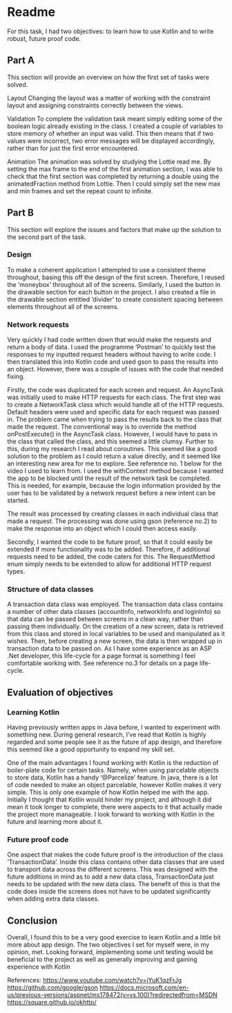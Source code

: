 # Readme

For this task, I had two objectives: to learn how to use Kotlin and to write robust, future proof code.

## Part A
This section will provide an overview on how the first set of tasks were solved.

Layout
Changing the layout was a matter of working with the constraint layout and assigning constraints correctly between the views. 

Validation
To complete the validation task meant simply editing some of the boolean logic already existing in the class. I created a couple of variables to store memory of whether an input was valid. This then means that if two values were incorrect, two error messages will be displayed accordingly, rather than for just the first error encountered. 

Animation
The animation was solved by studying the Lottie read me. By setting the max frame to the end of the first animation section, I was able to check that the first section was completed by returning a double using the animatedFraction method from Lottie. Then I could simply set the new max and min frames and set the repeat count to infinite. 


## Part B
This section will explore the issues and factors that make up the solution to the second part of the task.

### Design
To make a coherent application I attempted to use a consistent theme throughout, basing this off the design of the first screen. Therefore, I reused the ‘moneybox’ throughout all of the screens. Similarly, I used the button in the drawable section for each button in the project. I also created a file in the drawable section entitled ‘divider’ to create consistent spacing between elements throughout all of the screens. 

### Network requests
Very quickly I had code written down that would make the requests and return a body of data. I used the programme ‘Postman’ to quickly test the responses to my inputted request headers without having to write code. I then translated this into Kotlin code and used gson to pass the results into an object. However, there was a couple of issues with the code that needed fixing.

Firstly, the code was duplicated for each screen and request. An AsyncTask was initially used to make HTTP requests for each class. The first step was to create a NetworkTask class which would handle all of the HTTP requests. Default headers were used and specific data for each request was passed in. The problem came when trying to pass the results back to the class that made the request. The conventional way is to override the method onPostExecute() in the AsyncTask class. However, I would have to pass in the class that called the class, and this seemed a little clumsy. Further to this, during my research I read about coroutines. This seemed like a good solution to the problem as I could return a value directly, and it seemed like an interesting new area for me to explore. See reference no. 1 below for the video I used to learn from. I used the withContext method because I wanted the app to be blocked until the result of the network task be completed. This is needed, for example, because the login information provided by the user has to be validated by a network request before a new intent can be started.

The result was processed by creating classes in each individual class that made a request. The processing was done using gson (reference no.2) to make the response into an object which I could then access easily. 

Secondly, I wanted the code to be future proof, so that it could easily be extended if more functionality was to be added. Therefore, if additional requests need to be added, the code caters for this. The RequestMethod enum simply needs to be extended to allow for additional HTTP request types. 

### Structure of data classes
A transaction data class was employed. The transaction data class contains a number of other data classes (accountInfo, networkInfo and loginInfo) so that data can be passed between screens in a clean way, rather than passing them individually. On the creation of a new screen, data is retrieved from this class and stored in local variables to be used and manipulated as it wishes. Then, before creating a new screen, the data is then wrapped up in transaction data to be passed on. As I have some experience as an ASP .Net developer, this life-cycle for a page format is something I feel comfortable working with. See reference no.3 for details on a page life-cycle.

## Evaluation of objectives
### Learning Kotlin
Having previously written apps in Java before, I wanted to experiment with something new. During general research, I’ve read that Kotlin is highly regarded and some people see it as the future of app design, and therefore this seemed like a good opportunity to expand my skill set. 

One of the main advantages I found working with Kotlin is the reduction of boiler-plate code for certain tasks. Namely, when using parcelable objects to store data, Kotlin has a handy ‘@Parcelize’ feature. In java, there is a lot of code needed to make an object parcelable, however Kotlin makes it very simple. This is only one example of how Kotlin helped me with the app. Initially I thought that Kotlin would hinder my project, and although it did mean it took longer to complete, there were aspects to it that actually made the project more manageable. I look forward to working with Kotlin in the future and learning more about it. 

### Future proof code 
One aspect that makes the code future proof is the introduction of the class ‘TransactionData’. Inside this class contains other data classes that are used to transport data across the different screens. This was designed with the future additions in mind as to add a new data class, TransactionData just needs to be updated with the new data class. The benefit of this is that the code does inside the screens does not have to be updated significantly when adding extra data classes.  

## Conclusion
Overall, I found this to be a very good exercise to learn Kotlin and a little bit more about app design. The two objectives I set for myself were, in my opinion, met. Looking forward, implementing some unit testing would be beneficial to the project as well as generally improving and gaining experience with Kotlin

References:
https://www.youtube.com/watch?v=jYuK1qzFrJg
https://github.com/google/gson
https://docs.microsoft.com/en-us/previous-versions/aspnet/ms178472(v=vs.100)?redirectedfrom=MSDN
https://square.github.io/okhttp/

